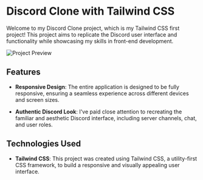 # Discord Clone with Tailwind CSS

Welcome to my Discord Clone project, which is my Tailwind CSS first project! This project aims to replicate the Discord user interface and functionality while showcasing my skills in front-end development.

![Project Preview](link-to-your-project-preview-image.png)

## Features

- **Responsive Design**: The entire application is designed to be fully responsive, ensuring a seamless experience across different devices and screen sizes.

- **Authentic Discord Look**: I've paid close attention to recreating the familiar and aesthetic Discord interface, including server channels, chat, and user roles.

## Technologies Used

- **Tailwind CSS**: This project was created using Tailwind CSS, a utility-first CSS framework, to build a responsive and visually appealing user interface.


